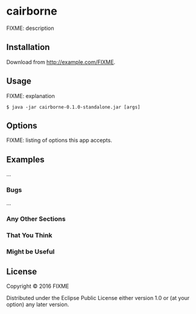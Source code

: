 # cairborne

FIXME: description

## Installation

Download from http://example.com/FIXME.

## Usage

FIXME: explanation

    $ java -jar cairborne-0.1.0-standalone.jar [args]

## Options

FIXME: listing of options this app accepts.

## Examples

...

### Bugs

...

### Any Other Sections
### That You Think
### Might be Useful

## License

Copyright © 2016 FIXME

Distributed under the Eclipse Public License either version 1.0 or (at
your option) any later version.
